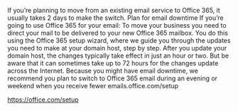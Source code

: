 If you’re planning to move from an existing email service to Office 365, it usually takes 2 days to make the switch.
Plan for email downtime
If you’re going to use Office 365 for your email:
To move your business    you need to direct your mail to be delivered to your new Office 365 mailbox. You do this using the Office 365 setup wizard, where we guide you through the updates you need to make at your domain host, step by step.
After you update your domain host, the changes typically take effect in just an hour or two. But be aware that it can sometimes take up to 72 hours for the changes update across the Internet.
Because you might have email downtime, we recommend you plan to switch to Office 365 email during an evening or weekend when you receive fewer emails.office.com/setup

https://office.com/setup
